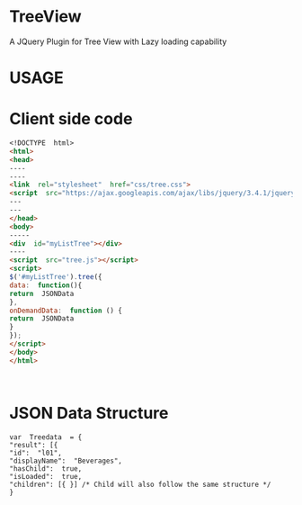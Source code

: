 # TreeView

A JQuery Plugin for Tree View with Lazy loading capability

  

# USAGE

  
  
# Client side code
```markdown
<!DOCTYPE  html>
<html>
<head>
----
----
<link  rel="stylesheet"  href="css/tree.css">
<script  src="https://ajax.googleapis.com/ajax/libs/jquery/3.4.1/jquery.min.js"></script>
---
---
</head>
<body>
-----
<div  id="myListTree"></div>
----
<script  src="tree.js"></script>
<script>
$('#myListTree').tree({
data:  function(){
return  JSONData
},
onDemandData:  function () {
return  JSONData
}
});
</script>
</body>
</html>

  

```

# JSON Data Structure
```
var  Treedata  = {
"result": [{
"id":  "l01",
"displayName":  "Beverages",
"hasChild":  true,
"isLoaded":  true,
"children": [{ }] /* Child will also follow the same structure */
}


```
